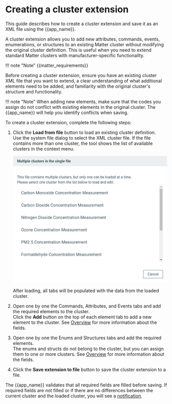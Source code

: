 # Creating a cluster extension

This guide describes how to create a cluster extension and save it as an XML file using the {{app_name}}.

A cluster extension allows you to add new attributes, commands, events, enumerations, or structures to an existing Matter cluster without modifying the original cluster definition. This is useful when you need to extend standard Matter clusters with manufacturer-specific functionality.

!!! note "Note"
    {{matter_requirements}}

Before creating a cluster extension, ensure you have an existing cluster XML file that you want to extend, a clear understanding of what additional elements need to be added, and familiarity with the original cluster's structure and functionality.

!!! note "Note"
    When adding new elements, make sure that the codes you assign do not conflict with existing elements in the original cluster. The {{app_name}} will help you identify conflicts when saving.

To create a cluster extension, complete the following steps:

1. Click the **Load from file** button to load an existing cluster definition.<br/>
   Use the system file dialog to select the XML cluster file.
   If the file contains more than one cluster, the tool shows the list of available clusters in the context menu.

   ![Load cluster file](./screenshots/matter_cluster_tool_load_multiple_clusters.png "Load cluster file")

   After loading, all tabs will be populated with the data from the loaded cluster.

2. Open one by one the Commands, Attributes, and Events tabs and add the required elements to the cluster.<br/>
   Click the **Add** button on the top of each element tab to add a new element to the cluster.
   See [Overview](overview.md#basic-functionalities) for more information about the fields.

3. Open one by one the Enums and Structures tabs and add the required elements.<br/>
   The enums and structs do not belong to the cluster, but you can assign them to one or more clusters.
   See [Overview](overview.md#basic-functionalities) for more information about the fields.

4. Click the **Save extension to file** button to save the cluster extension to a file.

The {{app_name}} validates that all required fields are filled before saving. If required fields are not filled or if there are no differences between the current cluster and the loaded cluster, you will see a [notification](overview.md#notifications).
